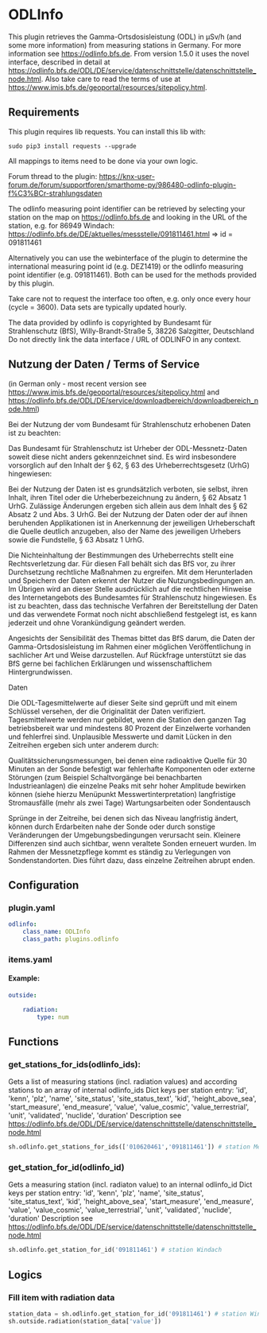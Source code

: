 # ODLInfo

This plugin retrieves the Gamma-Ortsdosisleistung (ODL) in µSv/h (and some more information) from measuring stations in Germany.
For more information see https://odlinfo.bfs.de.
From version 1.5.0 it uses the novel interface, described in detail at https://odlinfo.bfs.de/ODL/DE/service/datenschnittstelle/datenschnittstelle_node.html.
Also take care to read the terms of use at https://www.imis.bfs.de/geoportal/resources/sitepolicy.html.

## Requirements
This plugin requires lib requests. You can install this lib with:

```
sudo pip3 install requests --upgrade
```

All mappings to items need to be done via your own logic.

Forum thread to the plugin: https://knx-user-forum.de/forum/supportforen/smarthome-py/986480-odlinfo-plugin-f%C3%BCr-strahlungsdaten

The odlinfo measuring point identifier can be retrieved by selecting your station on the map on https://odlinfo.bfs.de and looking in the URL
of the station, e.g. for 86949 Windach: https://odlinfo.bfs.de/DE/aktuelles/messstelle/091811461.html => id = 091811461

Alternatively you can use the webinterface of the plugin to determine the international measuring point id (e.g. DEZ1419) 
or the odlinfo measuring point identifier (e.g. 091811461). Both can be used for the methods provided by this plugin.

Take care not to request the interface too often, e.g. only once every hour (cycle = 3600). Data sets are typically updated
hourly.

The data provided by odlinfo is copyrighted by Bundesamt für Strahlenschutz (BfS), Willy-Brandt-Straße 5, 38226 Salzgitter, Deutschland
Do not directly link the data interface / URL of ODLINFO in any context.

## Nutzung der Daten / Terms of Service
(in German only - most recent version see https://www.imis.bfs.de/geoportal/resources/sitepolicy.html and
https://odlinfo.bfs.de/ODL/DE/service/downloadbereich/downloadbereich_node.html)

Bei der Nutzung der vom Bundesamt für Strahlenschutz erhobenen Daten ist zu beachten:

Das Bundesamt für Strahlenschutz ist Urheber der ODL-Messnetz-Daten soweit diese nicht anders gekennzeichnet sind.
Es wird insbesondere vorsorglich auf den Inhalt der § 62, § 63 des Urheberrechtsgesetz (UrhG) hingewiesen:

Bei der Nutzung der Daten ist es grundsätzlich verboten, sie selbst, ihren Inhalt, ihren Titel oder die
Urheberbezeichnung zu ändern, § 62 Absatz 1 UrhG. Zulässige Änderungen ergeben sich allein aus dem Inhalt des § 62
Absatz 2 und Abs. 3 UrhG.
Bei der Nutzung der Daten oder der auf ihnen beruhenden Applikationen ist in Anerkennung der jeweiligen Urheberschaft
die Quelle deutlich anzugeben, also der Name des jeweiligen Urhebers sowie die Fundstelle, § 63 Absatz 1 UrhG.

Die Nichteinhaltung der Bestimmungen des Urheberrechts stellt eine Rechtsverletzung dar. Für diesen Fall behält sich
das BfS vor, zu ihrer Durchsetzung rechtliche Maßnahmen zu ergreifen. Mit dem Herunterladen und Speichern der Daten
erkennt der Nutzer die Nutzungsbedingungen an.
Im Übrigen wird an dieser Stelle ausdrücklich auf die rechtlichen Hinweise des Internetangebots des Bundesamtes für
Strahlenschutz hingewiesen. Es ist zu beachten, dass das technische Verfahren der Bereitstellung der Daten und das
verwendete Format noch nicht abschließend festgelegt ist, es kann jederzeit und ohne Vorankündigung geändert werden.

Angesichts der Sensibilität des Themas bittet das BfS darum, die Daten der Gamma-Ortsdosisleistung im Rahmen einer
möglichen Veröffentlichung in sachlicher Art und Weise darzustellen. Auf Rückfrage unterstützt sie das BfS gerne bei
fachlichen Erklärungen und wissenschaftlichem Hintergrundwissen.

Daten

Die ODL-Tagesmittelwerte auf dieser Seite sind geprüft und mit einem Schlüssel versehen, der die Originalität der
Daten verifiziert. Tagesmittelwerte werden nur gebildet, wenn die Station den ganzen Tag betriebsbereit war und
mindestens 80 Prozent der Einzelwerte vorhanden und fehlerfrei sind. Unplausible Messwerte und damit Lücken in den
Zeitreihen ergeben sich unter anderem durch:

Qualitätssicherungsmessungen, bei denen eine radioaktive Quelle für 30 Minuten an der Sonde befestigt war
fehlerhafte Komponenten oder externe Störungen (zum Beispiel Schaltvorgänge bei benachbarten Industrieanlagen) die
einzelne Peaks mit sehr hoher Amplitude bewirken können (siehe hierzu Menüpunkt Messwertinterpretation)
langfristige Stromausfälle (mehr als zwei Tage)
Wartungsarbeiten oder Sondentausch

Sprünge in der Zeitreihe, bei denen sich das Niveau langfristig ändert, können durch Erdarbeiten nahe der Sonde oder
durch sonstige Veränderungen der Umgebungsbedingungen verursacht sein. Kleinere Differenzen sind auch sichtbar, wenn
veraltete Sonden erneuert wurden. Im Rahmen der Messnetzpflege kommt es ständig zu Verlegungen von Sondenstandorten.
Dies führt dazu, dass einzelne Zeitreihen abrupt enden.

## Configuration

### plugin.yaml

```yaml
odlinfo:
    class_name: ODLInfo
    class_path: plugins.odlinfo
```

### items.yaml

#### Example:

```yaml
outside:

    radiation:
        type: num
```

## Functions

### get_stations_for_ids(odlinfo_ids):
Gets a list of measuring stations (incl. radiation values) and according stations to an array of internal odlinfo_ids
Dict keys per station entry: 'id', 'kenn', 'plz', 'name', 'site_status', 'site_status_text', 'kid', 'height_above_sea', 'start_measure', 'end_measure', 'value', 'value_cosmic', 'value_terrestrial', 'unit', 'validated', 'nuclide', 'duration'
Description see https://odlinfo.bfs.de/ODL/DE/service/datenschnittstelle/datenschnittstelle_node.html

```python
sh.odlinfo.get_stations_for_ids(['010620461','091811461']) # station Meddewade and Windach
```

### get_station_for_id(odlinfo_id)
Gets a measuring station (incl. radiaton value) to an internal odlinfo_id
Dict keys per station entry: 'id', 'kenn', 'plz', 'name', 'site_status', 'site_status_text', 'kid', 'height_above_sea', 'start_measure', 'end_measure', 'value', 'value_cosmic', 'value_terrestrial', 'unit', 'validated', 'nuclide', 'duration'
Description see https://odlinfo.bfs.de/ODL/DE/service/datenschnittstelle/datenschnittstelle_node.html

```python
sh.odlinfo.get_station_for_id('091811461') # station Windach
```

## Logics

### Fill item with radiation data

```python
station_data = sh.odlinfo.get_station_for_id('091811461') # station Windach
sh.outside.radiation(station_data['value'])
```
